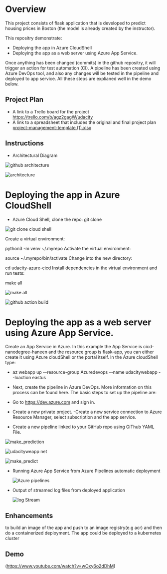 # Overview

This project consists of flask application that is developed to predict housing prices in Boston (the model is already created by the instructor).

This repositry demonstrate:

* Deploying the app in Azure CloudShell
* Deploying the app as a web server using Azure App Service.

Once anything has been changed (commits) in the github repositry, it will trigger an action for test automation (CI). A pipeline has been created using Azure DevOps tool, and also any changes will be tested in the pipeline and deployed to app service. All these steps are explianed well in the demo below.

## Project Plan

* A link to a Trello board for the project https://trello.com/b/agz2gagW/udacity
* A link to a spreadsheet that includes the original and final project plan [project-management-template (1).xlsx](https://github.com/alka077/CI-CDpipeline2/files/9328481/project-management-template.1.xlsx)


## Instructions

* Architectural Diagram 

![github architecture](https://user-images.githubusercontent.com/106584802/184396323-51fb2546-579e-4ef3-b4a1-47acb5722cb0.PNG)

![architecture](https://user-images.githubusercontent.com/106584802/184396550-01254e7c-5ec3-4b77-8029-d14df6bbcc64.PNG)

# Deploying the app in Azure CloudShell

 * Azure Cloud Shell, clone the repo:
    git clone <repo ssh url>
    
  ![git clone cloud shell](https://user-images.githubusercontent.com/106584802/184396918-0e394417-7c62-4e37-b161-02d2e6bf16d5.PNG)

Create a virtual environment:

python3 -m venv ~/.myrepo
Activate the virtual environment:

source ~/.myrepo/bin/activate
Change into the new directory:

cd udacity-azure-cicd
Install dependencies in the virtual environment and run tests:

make all

![make all](https://user-images.githubusercontent.com/106584802/184397145-af367adc-cab9-4ab4-ba77-c5e3d444e90f.PNG)


![github action build](https://user-images.githubusercontent.com/106584802/184397570-17d08e0e-0e26-4185-af11-a2dab43d3630.PNG)


# Deploying the app as a web server using Azure App Service.
    
Create an App Service in Azure. In this example the App Service is cicd-nanodegree-haneen and the resource group is flask-app, you can either create it using Azure cloudShell or the portal itself. In the Azure cloudShell type:

* az webapp up --resource-group Azuredevops --name udacitywebapp --loaction eastus 
* Next, create the pipeline in Azure DevOps. More information on this process can be found here. The basic steps to set up the pipeline are:

* Go to https://dev.azure.com and sign in.
* Create a new private project. -Create a new service connection to Azure Resource Manager, select subscription and the app service.
* Create a new pipeline linked to your GitHub repo using GiThub YAML File.

![make_prediction](https://user-images.githubusercontent.com/106584802/184398667-401105b8-78d5-4a12-a49a-444a6dfb7882.PNG)


![udacityweapp net](https://user-images.githubusercontent.com/106584802/184397286-ebe63c91-75f8-4554-b22a-e66cfa7c4577.PNG)


![make_predict](https://user-images.githubusercontent.com/106584802/184399171-73c74b17-9e20-4e4b-9a17-bd86f97e2947.PNG)

* Running Azure App Service from Azure Pipelines automatic deployment
    
    ![Azure pipelines](https://user-images.githubusercontent.com/106584802/184400414-6f425631-8ca7-47c0-b909-ee35298dba8a.PNG)



* Output of streamed log files from deployed application
    
    ![log Stream](https://user-images.githubusercontent.com/106584802/184400357-a946a8fd-4cfd-4586-92aa-ccef7244620e.PNG)


## Enhancements

to build an image of the app and push to an image registry(e.g acr) and then do a containerized deployment. The app could be deployed to a kubernetes cluster 

## Demo 

(https://www.youtube.com/watch?v=wOxy6o2dDhM)


